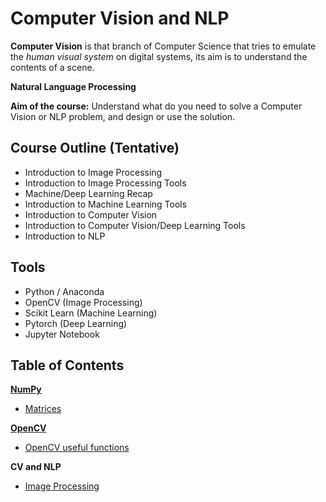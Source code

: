 # Computer Vision and NLP

**Computer Vision** is that branch of Computer Science that tries to emulate the *human visual system* on digital systems, its aim is to understand the contents of a scene.

**Natural Language Processing**

**Aim of the course:** Understand what do you need to solve a Computer Vision or NLP problem, and design or use the solution.

## Course Outline (Tentative)

- Introduction to Image Processing
- Introduction to Image Processing Tools
- Machine/Deep Learning Recap
- Introduction to Machine Learning Tools
- Introduction to Computer Vision
- Introduction to Computer Vision/Deep Learning Tools
- Introduction to NLP

## Tools

- Python / Anaconda
- OpenCV (Image Processing)
- Scikit Learn (Machine Learning)
- Pytorch (Deep Learning)
- Jupyter Notebook

## Table of Contents

**[NumPy](/Computer%20Vision%20and%20NLP/NumPy/NumPy.md)**

- [Matrices](/Computer%20Vision%20and%20NLP/NumPy/NumPy%20Matrix.md)

**[OpenCV](/Computer%20Vision%20and%20NLP/OpenCV/OpenCV.md)**

- [OpenCV useful functions](Computer%20Vision%20and%20NLP/OpenCV/OpenCV%20Tips%20and%20Functions.md)

**CV and NLP**

- [Image Processing](/Computer%20Vision%20and%20NLP/Image%20Processing.md)
